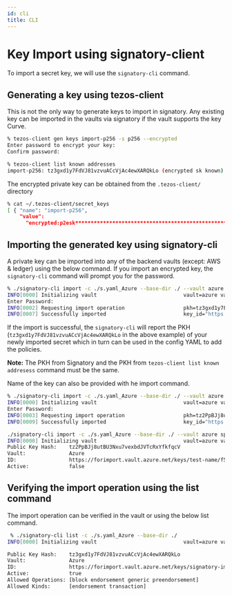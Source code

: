 ```yaml
---
id: cli
title: CLI
---
```


# Key Import using signatory-client

To import a secret key, we will use the `signatory-cli` command.

## Generating a key using tezos-client

This is not the only way to generate keys to import in signatory. Any existing key can be imported in the vaults via signatory if the vault supports the key Curve.

```bash
% tezos-client gen keys import-p256 -s p256 --encrypted
Enter password to encrypt your key:
Confirm password:
```

```bash
% tezos-client list known addresses
import-p256: tz3gxd1y7FdVJ81vzvuACcVjAc4ewXARQkLo (encrypted sk known)
```

The encrypted private key can be obtained from the `.tezos-client/` directory

```bash
% cat ~/.tezos-client/secret_keys
[ { "name": "import-p256",
    "value":
      "encrypted:p2esk**********************************************************" }]
```

## Importing the generated key using signatory-cli

A private key can be imported into any of the backend vaults (except: AWS & ledger) using the below command.
If you import an encrypted key, the `signatory-cli` command will prompt you for the password.

```bash
% ./signatory-cli import -c ./s.yaml_Azure --base-dir ./ --vault azure p2esk*****************
INFO[0000] Initializing vault                            vault=azure vault_name=azure
Enter Password: 
INFO[0002] Requesting import operation                   pkh=tz3gxd1y7FdVJ81vzvuACcVjAc4ewXARQkLo vault=Azure vault_name="https://forimport.vault.azure.net/"
INFO[0007] Successfully imported                         key_id="https://forimport.vault.azure.net/keys/signatory-imported-2CsWhgGqeRdkEiA0LFm3WyN5DxS/9d2266b388734ef0b14203e0943465d7" pkh=tz3gxd1y7FdVJ81vzvuACcVjAc4ewXARQkLo vault=Azure vault_name="https://forimport.vault.azure.net/"
```

If the import is successful, the `signatory-cli` will report the PKH (`tz3gxd1y7FdVJ81vzvuACcVjAc4ewXARQkLo` in the above example) of your newly imported secret which in turn can be used in the config YAML to add the policies.

**Note:** The PKH from Signatory and the PKH from `tezos-client list known addresess` command must be the same.

Name of the key can also be provided with he import command.

```bash
% ./signatory-cli import -c ./s.yaml_Azure --base-dir ./ --vault azure spesk1********************************** -o "name":test-name
INFO[0000] Initializing vault                            vault=azure vault_name=azure
Enter Password: 
INFO[0003] Requesting import operation                   pkh=tz2PpBJj8utBU3Nxu7vexbdJVTcRxYfkfqcV vault=Azure vault_name="https://forimport.vault.azure.net/"
INFO[0009] Successfully imported                         key_id="https://forimport.vault.azure.net/keys/test-name/f503f20b309e4c8ea57982bd9736c412" pkh=tz2PpBJj8utBU3Nxu7vexbdJVTcRxYfkfqcV vault=Azure vault_name="https://forimport.vault.azure.net/"

./signatory-cli import -c ./s.yaml_Azure --base-dir ./ --vault azure spesk1*********************** -o "name":test-name
INFO[0000] Initializing vault                            vault=azure vault_name=azure
Public Key Hash:    tz2PpBJj8utBU3Nxu7vexbdJVTcRxYfkfqcV
Vault:              Azure
ID:                 https://forimport.vault.azure.net/keys/test-name/f503f20b309e4c8ea57982bd9736c412
Active:             false
```

## Verifying the import operation using the list command

The import operation can be verified in the vault or using the below list command.

```bash
 % ./signatory-cli list -c ./s.yaml_Azure --base-dir ./
INFO[0000] Initializing vault                            vault=azure vault_name=azure

Public Key Hash:    tz3gxd1y7FdVJ81vzvuACcVjAc4ewXARQkLo
Vault:              Azure
ID:                 https://forimport.vault.azure.net/keys/signatory-imported-2Csev40hxBXjwo5wVVnRbonNaDl/ce48c88caf744549b638e97bf89acb1b
Active:             true
Allowed Operations: [block endorsement generic preendorsement]
Allowed Kinds:      [endorsement transaction]
```

